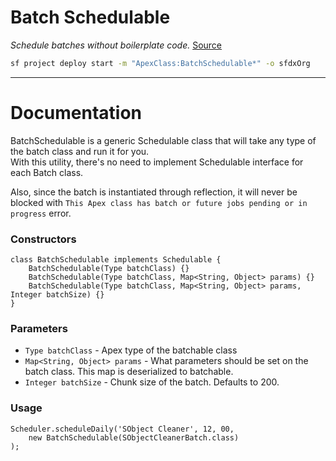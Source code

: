 # Batch Schedulable
*Schedule batches without boilerplate code.*
[Source](https://github.com/pkozuchowski/Apex-Opensource-Library/blob/master/force-app/commons/batch/BatchSchedulable.cls)

```bash
sf project deploy start -m "ApexClass:BatchSchedulable*" -o sfdxOrg
```

---
# Documentation

BatchSchedulable is a generic Schedulable class that will take any type of the batch class and run it for you.  
With this utility, there's no need to implement Schedulable interface for each Batch class.

Also, since the batch is instantiated through reflection, it will never be blocked with `This Apex class has batch or future jobs pending or in progress`
error.

### Constructors
```apex | Interface
class BatchSchedulable implements Schedulable {
	BatchSchedulable(Type batchClass) {}
	BatchSchedulable(Type batchClass, Map<String, Object> params) {}
	BatchSchedulable(Type batchClass, Map<String, Object> params, Integer batchSize) {}
}
```

### Parameters
- `Type batchClass` - Apex type of the batchable class 
- `Map<String, Object> params` - What parameters should be set on the batch class. This map is deserialized to batchable. 
- `Integer batchSize` - Chunk size of the batch. Defaults to 200.

### Usage
```apex | Usage | The job will run everyday at 12:00 and execute SObjectCleanerBatch batch.
Scheduler.scheduleDaily('SObject Cleaner', 12, 00,
	new BatchSchedulable(SObjectCleanerBatch.class)
);
```

